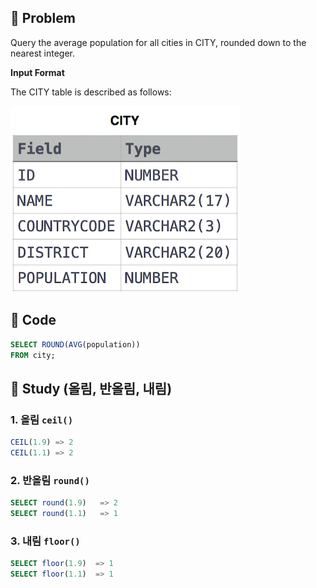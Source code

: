 ## 📌 Problem
Query the average population for all cities in CITY, rounded down to the nearest integer.

**Input Format**

The CITY table is described as follows: 

![CITY table](image/2021-02-20-14-36-14.png)

## 📌 Code
```sql
SELECT ROUND(AVG(population))
FROM city;
```

## 📌 Study (올림, 반올림, 내림)

### 1. 올림 `ceil()`
```sql
CEIL(1.9) => 2
CEIL(1.1) => 2
```

### 2. 반올림 `round()`
```sql
SELECT round(1.9)   => 2
SELECT round(1.1)   => 1
```

### 3. 내림 `floor()`
```sql
SELECT floor(1.9)  => 1
SELECT floor(1.1)  => 1
```